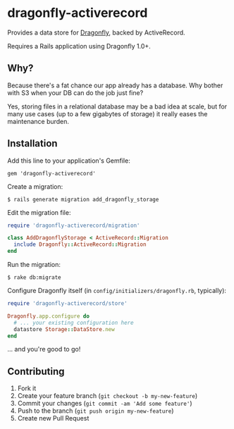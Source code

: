 # dragonfly-activerecord

Provides a data store for [Dragonfly](https://github.com/markevans/dragonfly),
backed by ActiveRecord.

Requires a Rails application using Dragonfly 1.0+.


## Why?

Because there's a fat chance our app already has a database. Why bother with S3
when your DB can do the job just fine?

Yes, storing files in a relational database may be a bad idea at scale, but for
many use cases (up to a few gigabytes of storage) it really eases the
maintenance burden.


## Installation

Add this line to your application's Gemfile:

    gem 'dragonfly-activerecord'

Create a migration:

    $ rails generate migration add_dragonfly_storage

Edit the migration file:

```ruby
require 'dragonfly-activerecord/migration'

class AddDragonflyStorage < ActiveRecord::Migration
  include Dragonfly::ActiveRecord::Migration
end
```

Run the migration:

    $ rake db:migrate

Configure Dragonfly itself (in `config/initializers/dragonfly.rb`, typically):

```ruby
require 'dragonfly-activerecord/store'

Dragonfly.app.configure do
  # ... your existing configuration here
  datastore Storage::DataStore.new
end
```

... and you're good to go!


## Contributing

1. Fork it
2. Create your feature branch (`git checkout -b my-new-feature`)
3. Commit your changes (`git commit -am 'Add some feature'`)
4. Push to the branch (`git push origin my-new-feature`)
5. Create new Pull Request
